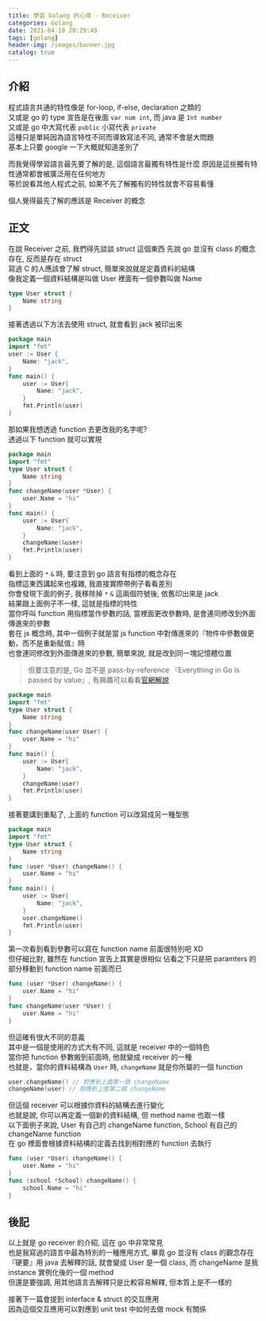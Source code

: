 ```yaml
---
title: 學習 Golang 的心得 - Receiver
categories: Golang
date: 2021-04-18 20:29:49
tags: [golang]
header-img: /images/banner.jpg
catalog: true
---
```


## 介紹

程式語言共通的特性像是 for-loop, if-else, declaration 之類的  
又或是 go 的 type 宣告是在後面 `var num int`, 而 java 是 `Int number`  
又或是 go 中大寫代表 `public` 小寫代表 `private`  
這種只是單純因為語言特性不同而導致寫法不同, 通常不會是大問題  
基本上只要 google 一下大概就知道差別了  

而我覺得學習語言最先要了解的是, 這個語言最獨有特性是什麼
原因是這些獨有特性通常都會被廣泛用在任何地方  
等於說看其他人程式之前, 如果不先了解獨有的特性就會不容易看懂  

個人覺得最先了解的應該是 Receiver 的概念  

## 正文

在說 Receiver 之前, 我們得先談談 struct 這個東西
先說 go 並沒有 class 的概念存在, 反而是存在 struct  
寫過 C 的人應該會了解 struct, 簡單來說就是定義資料的結構  
像我定義一個資料結構是叫做 User 裡面有一個參數叫做 Name

```go
type User struct {
    Name string
}
```

接著透過以下方法去使用 struct, 就會看到 jack 被印出來  

```go
package main
import "fmt"
user := User {
    Name: "jack",
}
func main() {
	user := User{
		Name: "jack",
	}
	fmt.Println(user)
}
```

那如果我想透過 function 去更改我的名字呢?  
透過以下 function 就可以實現  

```go
package main
import "fmt"
type User struct {
	Name string
}
func changeName(user *User) {
	user.Name = "hi"
}
func main() {
	user := User{
		Name: "jack",
	}
	changeName(&user)
	fmt.Println(user)
}
```

看到上面的 `*` `&` 時, 要注意到 go 語言有指標的概念存在  
指標這東西講起來也複雜, 我直接實際帶例子看看差別  
你會發現下面的例子, 我移除掉 `*` `&` 這兩個符號後, 依舊印出來是 jack  
結果跟上面例子不一樣, 這就是指標的特性  
當你呼叫 function 用指標當作參數的話, 當裡面更改參數時, 是會連同修改到外面傳進來的參數  
套在 js 概念時, 其中一個例子就是當 js function 中對傳進來的『物件中參數做更動，而不是重新賦值』時  
也會連同修改到外面傳進來的參數, 簡單來說, 就是改到同一塊記憶體位置  

> 但要注意的是, Go 並不是 pass-by-reference
> 『Everything in Go is passed by value』, 有興趣可以看看[官網解說](https://golang.org/doc/faq#pass_by_value)

```go
package main
import "fmt"
type User struct {
	Name string
}
func changeName(user User) {
	user.Name = "hi"
}
func main() {
	user := User{
		Name: "jack",
	}
	changeName(user)
	fmt.Println(user)
}
```

接著要講到重點了, 上面的 function 可以改寫成另一種型態  

```go
package main
import "fmt"
type User struct {
	Name string
}
func (user *User) changeName() {
	user.Name = "hi"
}
func main() {
	user := User{
		Name: "jack",
	}
	user.changeName()
	fmt.Println(user)
}
```

第一次看到看到參數可以寫在 function name 前面很特別吧 XD  
但仔細比對, 雖然在 function 宣告上其實是很相似
佔看之下只是把 paramters 的部分移動到 function name 前面而已

```go
func (user *User) changeName() {
	user.Name = "hi"
}
func changeName(user *User) {
	user.Name = "hi"
}
```

但這確有很大不同的意義  
其中是一個是使用的方式大有不同, 這就是 receiver 中的一個特色  
當你把 function 參數搬到前面時, 他就變成 receiver 的一種  
也就是，當你的資料結構為 `User` 時, `changeName` 就是你所屬的一個 function

```go
user.changeName() // 對應到上面第一個 changeName
changeName(user) // 對應到上面第二個 changeName
```

但這個 receiver 可以根據你資料的結構去進行變化  
也就是說, 你可以再定義一個新的資料結構, 但 method name 也取一樣  
以下面例子來說, User 有自己的 changeName function, School 有自己的 changeName function  
在 go 裡面會根據資料結構的定義去找到相對應的 function 去執行  

```go
func (user *User) changeName() {
	user.Name = "hi"
}
func (school *School) changeName() {
	school.Name = "hi"
}
```

## 後記

以上就是 go receiver 的介紹, 這在 go 中非常常見  
也是我寫過的語言中最為特別的一種應用方式, 畢竟 go 並沒有 class 的觀念存在  
『硬要』用 java 去解釋的話, 就會變成 User 是一個 class, 而 changeName 是我 instance 實例化後的一個 method  
但還是要強調, 用其他語言去解釋只是比較容易解釋, 但本質上是不一樣的  

接著下一篇會提到 interface & struct 的交互應用  
因為這個交互應用可以對應到 unit test 中如何去做 mock 有關係  
